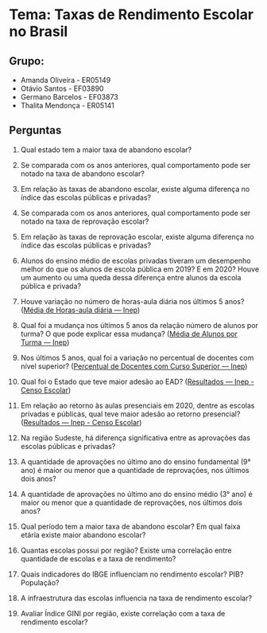 # Tema: Taxas de Rendimento Escolar no Brasil

## Grupo: 
- Amanda Oliveira - ER05149
- Otávio Santos - EF03890
- Germano Barcelos - EF03873
- Thalita Mendonça - ER05141

## Perguntas 
1. Qual estado tem a maior taxa de abandono escolar? 
2. Se comparada com os anos anteriores, qual comportamento pode ser notado na taxa de abandono escolar?
3. Em relação às taxas de abandono escolar, existe alguma diferença no índice das escolas públicas e privadas?
4. Se comparada com os anos anteriores, qual comportamento pode ser notado na taxa de reprovação escolar?
5. Em relação às taxas de reprovação escolar, existe alguma diferença no índice das escolas públicas e privadas?


6. Alunos do ensino médio de escolas privadas tiveram um desempenho melhor do que os alunos de escola pública em 2019? E em 2020? Houve um aumento ou uma queda dessa diferença entre alunos da escola pública e privada?
7. Houve variação no número de horas-aula diária nos últimos 5 anos? ([Média de Horas-aula diária — Inep](https://www.gov.br/inep/pt-br/acesso-a-informacao/dados-abertos/indicadores-educacionais/media-de-horas-aula-diaria))
8. Qual foi a mudança nos últimos 5 anos da relação número de alunos por turma? O que pode explicar essa mudança? ([Média de Alunos por Turma — Inep](https://www.gov.br/inep/pt-br/acesso-a-informacao/dados-abertos/indicadores-educacionais/media-de-alunos-por-turma))
9. Nos últimos 5 anos, qual foi a variação no percentual de docentes com nível superior? ([Percentual de Docentes com Curso Superior — Inep](https://www.gov.br/inep/pt-br/acesso-a-informacao/dados-abertos/indicadores-educacionais/percentual-de-docentes-com-curso-superior))

10. Qual foi o Estado que teve maior adesão ao EAD? ([Resultados — Inep - Censo Escolar](https://www.gov.br/inep/pt-br/areas-de-atuacao/pesquisas-estatisticas-e-indicadores/censo-escolar/resultados/)) 
11. Em relação ao retorno às aulas presenciais em 2020, dentre as escolas privadas e públicas, qual teve maior adesão ao retorno presencial? ([Resultados — Inep - Censo Escolar](https://www.gov.br/inep/pt-br/areas-de-atuacao/pesquisas-estatisticas-e-indicadores/censo-escolar/resultados/))
12. Na região Sudeste, há diferença significativa entre as aprovações das escolas públicas e privadas?
13. A quantidade de aprovações no último ano do ensino fundamental (9° ano) é maior ou menor que a quantidade de reprovações, nos últimos dois anos?
14. A quantidade de aprovações no último ano do ensino médio (3° ano) é maior ou menor que a quantidade de reprovações, nos últimos dois anos?

15. Qual período tem a maior taxa de abandono escolar? Em qual faixa etária existe maior abandono escolar?
16. Quantas escolas possui por região? Existe uma correlação entre quantidade de escolas e a taxa de rendimento? 
17. Quais indicadores do IBGE influenciam no rendimento escolar? PIB? População? 
18. A infraestrutura das escolas influencia na taxa de rendimento escolar?
19. Avaliar Índice GINI por região, existe correlação com a taxa de rendimento escolar?


